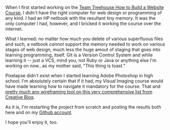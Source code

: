 When I first started working on the <a href="https://teamtreehouse.com/tracks/web-design" target="_blank">Team Treehouse How to Build a Website Course</a>, I didn't have the right computer for web design or programming of any kind.  I had an HP netbook with the resultant tiny memory.  It was the only computer I had, however, and I bricked it working the course over the internet.  

What I learned: no matter how much you delete of various superfluous files and such, a netbook <i>cannot</i> support the memory needed to work on various stages of web design, much less the huge amout of staging that goes into learning programming, itself.  Git is a Version Control System and while learning it -- just a VCS, mind you, not Ruby or Java or anything else I'm working on now...as my mother said, "This thing is toast."

Pixelapse didn't exist when I started learning Adobe Photoshop in high school.  I'm absolutely certain that if it had, my Visual Imaging course would have made learning how to navigate it mandatory for the course.  That and <a href="http://www.creativebloq.com/wireframes/top-wireframing-tools-11121302" target="_blank">pretty much any wireframing tool on this very comprehensive list from Creative Bloq</a>.

As it is, I'm restarting the project from scratch and posting the results both here and on my <a href="https://github.com/Angelfirenze01" target="_blank">Github account</a>.

I hope you'll enjoy it, too.
